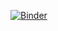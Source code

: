 [![Binder](https://mybinder.org/badge.svg)](https://mybinder.org/v2/gh/ngs-docs/2018-ggg201b/master?filepath=%2Flab0-monty-hall%2Fmonty-hall.ipynb)

